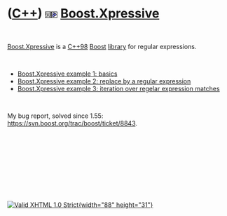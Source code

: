 



 

 

 

 

 

([C++](Cpp.htm)) ![C++98](PicCpp98.png)![Boost](PicBoost.png) [Boost.Xpressive](CppBoostXpressive.htm)
======================================================================================================

 

[Boost.Xpressive](CppBoostXpressive.htm) is a [C++98](Cpp98.htm)
[Boost](CppBoost.htm) [library](CppLibrary.htm) for regular expressions.

 

-   [Boost.Xpressive example 1: basics](CppBoostXpressiveExample1.htm)
-   [Boost.Xpressive example 2: replace by a regular
    expression](CppBoostXpressiveExample2.htm)
-   [Boost.Xpressive example 3: iteration over regelar expression
    matches](CppBoostXpressiveExample3.htm)

 

My bug report, solved since 1.55:
https://svn.boost.org/trac/boost/ticket/8843.

 

 

 

 





 

[![Valid XHTML 1.0 Strict](valid-xhtml10.png){width="88"
height="31"}](http://validator.w3.org/check?uri=referer)

